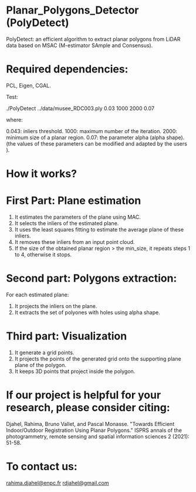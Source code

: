 # Planar_Polygons_Detector (PolyDetect)

PolyDetect: an efficient algorithm to extract planar polygons from LiDAR data based on MSAC (M-estimator SAmple and Consensus).

# Required dependencies:

PCL, Eigen, CGAL.

Test:

./PolyDetect ../data/musee_RDC003.ply 0.03 1000 2000 0.07
 
where:

0.043: inliers threshold.
1000: maximum number of the iteration. 
2000: minimum size of a planar region. 
0.07: the parameter alpha (alpha shape).
(the values of these parameters can be modified and adapted by the users ).

# How it works?

# First Part: Plane estimation

1. It estimates the parameters of the plane using MAC.
2. It selects the inliers of the estimated plane.
3. It uses the least squares fitting to estimate the average  plane of these inliers.
4. It removes these inliers  from an input point cloud.
5. If the size of the obtained planar region > the min_size, it repeats steps 1 to 4, otherwise it stops.

# Second part: Polygons extraction:
For each estimated plane:
1. It  projects the inliers on the plane.
2. It extracts the set of polyones with holes using alpha shape.


# Third part: Visualization

1. It generate a grid points. 
2. It projects the points of the generated grid onto the supporting plane plane of the polygon.
3. It keeps 3D points that project inside the polygon.


# If our project is helpful for your research, please consider citing:

Djahel, Rahima, Bruno Vallet, and Pascal Monasse. "Towards Efficient Indoor/Outdoor Registration Using Planar Polygons." ISPRS annals of the photogrammetry, remote sensing and spatial information sciences 2 (2021): 51-58.

# To contact us:

rahima.djahel@enpc.fr
rdjahel@gmail.com










